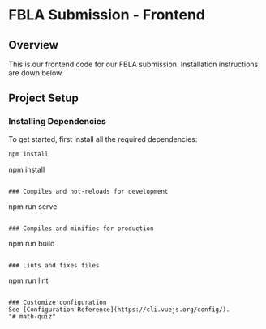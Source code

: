 # FBLA Submission - Frontend

## Overview
This is our frontend code for our FBLA submission. Installation instructions are down below.

## Project Setup

### Installing Dependencies
To get started, first install all the required dependencies:
```bash
npm install

```
npm install
```

### Compiles and hot-reloads for development
```
npm run serve
```

### Compiles and minifies for production
```
npm run build
```

### Lints and fixes files
```
npm run lint
```

### Customize configuration
See [Configuration Reference](https://cli.vuejs.org/config/).
"# math-quiz" 

